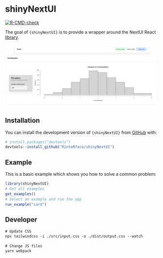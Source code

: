 
# shinyNextUI

<!-- badges: start -->
  [![R-CMD-check](https://github.com/RinteRface/shinyNextUI/actions/workflows/R-CMD-check.yaml/badge.svg)](https://github.com/RinteRface/shinyNextUI/actions/workflows/R-CMD-check.yaml)
  <!-- badges: end -->

The goal of `{shinyNextUI}` is to provide a wrapper around the
NextUI React [library](https://nextui.org/).

![](./man/figures/navbar.png)

## Installation

You can install the development version of `{shinyNextUI}` from [GitHub](https://github.com/) with:

``` r
# install.packages("devtools")
devtools::install_github("RinteRface/shinyNextUI")
```

## Example

This is a basic example which shows you how to solve a common problem:

``` r
library(shinyNextUI)
# Get all examples
get_examples()
# Select an example and run the app
run_example("card")
```

## Developer

```shell
# Update CSS
npx tailwindcss -i ./src/input.css -o ./dist/output.css --watch

# Change JS files
yarn webpack
```
